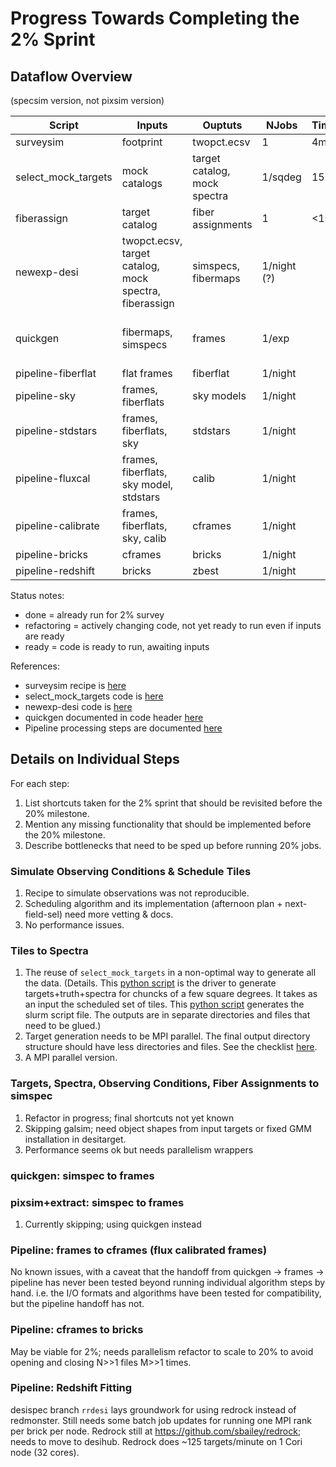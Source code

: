 # Progress Towards Completing the 2% Sprint

## Dataflow Overview

(specsim version, not pixsim version)

| Script              | Inputs              | Ouptuts        |  NJobs | Time/job | Status     |
|---------------------|---------------------|----------------|--------|----------|------------|
| surveysim           | footprint           | twopct.ecsv    |      1 |     4min | done       |
| select_mock_targets | mock catalogs       | target catalog, mock spectra | 1/sqdeg |    15min     | refactoring |
| fiberassign         | target catalog      | fiber assignments | 1 | <10min | ready |
| newexp-desi         | twopct.ecsv, target catalog, mock spectra, fiberassign | simspecs, fibermaps |  1/night (?) |  |  refactoring |
| quickgen            | fibermaps, simspecs | frames         |  1/exp |          | waiting newexp; maybe refactor |
| pipeline-fiberflat  | flat frames         | fiberflat      | 1/night |          | ready |
| pipeline-sky        | frames, fiberflats  | sky models     |  1/night |          | ready |
| pipeline-stdstars   | frames, fiberflats, sky | stdstars   |  1/night |          | ready |
| pipeline-fluxcal    | frames, fiberflats, sky model, stdstars | calib | 1/night | | ready |
| pipeline-calibrate  | frames, fiberflats, sky, calib | cframes | 1/night | | ready |
| pipeline-bricks     | cframes             | bricks         | 1/night | | ready |
| pipeline-redshift   | bricks              | zbest          | 1/night | | refactoring |

Status notes:
- done = already run for 2% survey
- refactoring = actively changing code, not yet ready to run even if inputs are ready
- ready = code is ready to run, awaiting inputs

References:
- surveysim recipe is [here](README.md)
- select_mock_targets code is [here](https://github.com/desihub/desitarget/blob/master/bin/select_mock_targets)
- newexp-desi code is [here](https://github.com/desihub/desisim/blob/master/bin/newexp-desi)
- quickgen documented in code header [here](https://github.com/desihub/desisim/blob/master/py/desisim/scripts/quickgen.py)
- Pipeline processing steps are documented [here](https://github.com/desihub/desispec/blob/master/doc/pipeline.rst)

## Details on Individual Steps

For each step:
1. List shortcuts taken for the 2% sprint that should be revisited before the 20% milestone.
2. Mention any missing functionality that should be implemented before the 20% milestone.
3. Describe bottlenecks that need to be sped up before running 20% jobs.

### Simulate Observing Conditions & Schedule Tiles

1. Recipe to simulate observations was not reproducible.
2. Scheduling algorithm and its implementation (afternoon plan + next-field-sel) need more vetting & docs.
3. No performance issues.

### Tiles to Spectra
1. The reuse of `select_mock_targets` in a non-optimal way to generate all the data. (Details. This [python script](https://github.com/desihub/two_percent_DESI/blob/master/sprint.py) is the driver to generate targets+truth+spectra for chuncks of a few square degrees. It takes as an input the scheduled set of tiles. This [python script](https://github.com/desihub/two_percent_DESI/blob/master/write_slurm_targets.py) generates the  slurm script file. The outputs are in separate directories and files that need to be glued.)
2. Target generation needs to be MPI parallel. The final output directory structure should have less directories and files. See the checklist [here](https://github.com/desihub/desitarget/issues/169#issuecomment-296156292).
3. A MPI parallel version.

### Targets, Spectra, Observing Conditions, Fiber Assignments to simspec

1. Refactor in progress; final shortcuts not yet known
2. Skipping galsim; need object shapes from input targets or fixed GMM installation in desitarget.
3. Performance seems ok but needs parallelism wrappers

### quickgen: simspec to frames

### pixsim+extract: simspec to frames

1. Currently skipping; using quickgen instead

### Pipeline: frames to cframes (flux calibrated frames)

No known issues, with a caveat that the handoff from quickgen -> frames -> pipeline has never been tested beyond running individual algorithm steps by hand.  i.e. the I/O formats and algorithms have been tested for compatibility, but the pipeline handoff has not.

### Pipeline: cframes to bricks

May be viable for 2%; needs parallelism refactor to scale to 20% to avoid opening and closing N>>1 files M>>1 times.

### Pipeline: Redshift Fitting

desispec branch `rrdesi` lays groundwork for using redrock instead of redmonster.
Still needs some batch job updates for running one MPI rank per brick per node.
Redrock still at https://github.com/sbailey/redrock; needs to move to desihub.
Redrock does ~125 targets/minute on 1 Cori node (32 cores).
